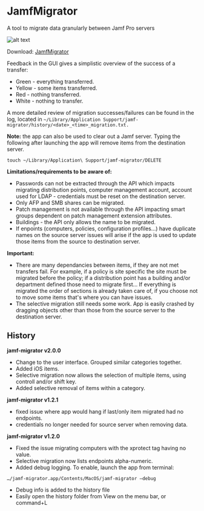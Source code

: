 # JamfMigrator
A tool to migrate data granularly between Jamf Pro servers

![alt text](https://github.com/jamfprofessionalservices/JamfMigrator/blob/master/jamf-migrator/images/migrator2.png "JamfMigrator")

Download: [JamfMigrator](https://github.com/jamfprofessionalservices/JamfMigrator/releases/download/v2.0.0/jamf-migrator.zip)

Feedback in the GUI gives a simplistic overview of the success of a transfer:
* Green - everything transferred.
* Yellow - some items transferred.
* Red - nothing transferred.
* White - nothing to transfer.


A more detailed review of migration successes/failures can be found in the log, located in `~/Library/Application Support/jamf-migrator/history/<date>_<time>_migration.txt.`

**Note:** the app can also be used to clear out a Jamf server.  Typing the following after launching the app will remove items from the destination server.

```touch ~/Library/Application\ Support/jamf-migrator/DELETE```

**Limitations/requirements to be aware of:**
* Passwords can not be extracted through the API which impacts migrating distribution points, computer management account, account used for LDAP - credentials must be reset on the destination server.
* Only AFP and SMB shares can be migrated.
* Patch management is not available through the API impacting smart groups dependent on patch management extension attributes.
* Buildings - the API only allows the name to be migrated.
* If enpoints (computers, policies, configuration profiles...) have duplicate names on the source server issues will arise if the app is used to update those items from the source to destination server.

**Important:**<p>
* There are many dependancies between items, if they are not met transfers fail.  For example, if a policy is site specific the site must be migrated before the policy; if a distribution point has a building and/or department defined those need to migrate first...  If everything is migrated the order of sections is already taken care of, if you choose not to move some items that's where you can have issues.
* The selective migration still needs some work.  App is easily crashed by dragging objects other than those from the source server to the destination server.


## History
**jamf-migrator v2.0.0**<p>
* Change to the user interface.  Grouped similar categories together.
* Added iOS items.
* Selective migration now allows the selection of multiple items, using controll and/or shift key.
* Added selective removal of items within a category.


**jamf-migrator v1.2.1**<p>
* fixed issue where app would hang if last/only item migrated had no endpoints.
* credentials no longer needed for source server when removing data.


**jamf-migrator v1.2.0**<p>
* Fixed the issue migrating computers with the xprotect tag having no value.
* Selective migration now lists endpoints alpha-numeric.
* Added debug logging. To enable, launch the app from terminal:

```…/jamf-migrator.app/Contents/MacOS/jamf-migrator –debug```

* Debug info is added to the history file
* Easily open the history folder from View on the menu bar, or command+L

